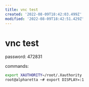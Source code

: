 ```yaml
---
title: vnc test
created: '2022-08-09T18:42:03.499Z'
modified: '2022-08-09T18:42:51.429Z'
---
```


# vnc test

password: 472831

commands:
```bash
export XAUTHORITY=/root/.Xauthority
root@alpharetta ~# export DISPLAY=:1

```
